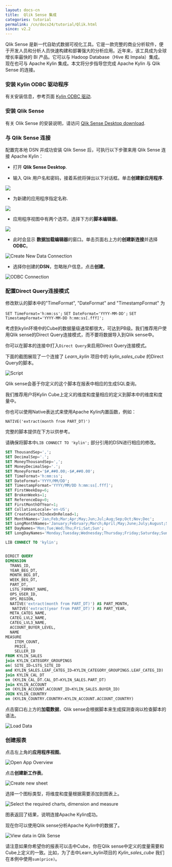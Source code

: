```yaml
---
layout: docs-cn
title:  Qlik Sense 集成
categories: tutorial
permalink: /cn/docs24/tutorial/Qlik.html
since: v2.2
---
```


Qlik Sense 是新一代自助式数据可视化工具。它是一款完整的商业分析软件，便于开发人员和分析人员快速构建和部署强大的分析应用。近年来，该工具成为全球增长率最快的 BI 产品。它可以与 Hadoop Database（Hive 和 Impala）集成。现在也可与 Apache Kylin 集成。本文将分步指导您完成 Apache Kylin 与 Qlik Sense 的连接。 

### 安装 Kylin ODBC 驱动程序

有关安装信息，参考页面 [Kylin ODBC 驱动](http://kylin.apache.org/cn/docs24/tutorial/odbc.html).

### 安装 Qlik Sense

有关 Olik Sense 的安装说明，请访问 [Qlik Sense Desktop download](https://www.qlik.com/us/try-or-buy/download-qlik-sense).

### 与 Qlik Sense 连接

配置完本地 DSN 并成功安装 Qlik Sense 后，可执行以下步骤来用 Qlik Sense 连接 Apache Kylin：

- 打开 **Qlik Sense Desktop**.


- 输入 Qlik 用户名和密码，接着系统将弹出以下对话框。单击**创建新应用程序**.

![](/images/tutorial/2.1/Qlik/welcome_to_qlik_desktop.png)

- 为新建的应用程序指定名称. 

![](/images/tutorial/2.1/Qlik/create_new_application.png)

- 应用程序视图中有两个选项，选择下方的**脚本编辑器**。

![](/images/tutorial/2.1/Qlik/script_editor.png)

- 此时会显示 **数据加载编辑器**的窗口。单击页面右上方的**创建新连接**并选择**ODBC**。

![Create New Data Connection](/images/tutorial/2.1/Qlik/create_data_connection.png)

- 选择你创建的**DSN**，忽略账户信息，点击**创建**。

![ODBC Connection](/images/tutorial/2.1/Qlik/odbc_connection.png)

### 配置Direct Query连接模式
修改默认的脚本中的"TimeFormat", "DateFormat" and "TimestampFormat" 为

`SET TimeFormat='h:mm:ss';`
`SET DateFormat='YYYY-MM-DD';`
`SET TimestampFormat='YYYY-MM-DD h:mm:ss[.fff]';`

考虑到kylin环境中的Cube的数据量级通常都很大，可达到PB级。我们推荐用户使用Qlik sense的Direct Query连接模式，而不要将数据导入到Qlik sense中。

你可以在脚本的连接中打入`Direct Query`来启用Direct Query连接模式。

下面的截图展现了一个连接了 *Learn_kylin* 项目中的 *kylin_sales_cube* 的Direct Query的脚本。

![Script](/images/tutorial/2.1/Qlik/script_run_result.png) 

Qlik sense会基于你定义的这个脚本在报表中相应的生成SQL查询。

我们推荐用户将Kylin Cube上定义的维度和度量相应的定义到脚本中的维度和度量中。

你也可以使用Native表达式来使用Apache Kylin内置函数，例如：

`NATIVE('extract(month from PART_DT)') ` 

完整的脚本提供在下方以供参考。

请确保将脚本中`LIB CONNECT TO 'kylin';` 部分引用的DSN进行相应的修改。 

```SQL
SET ThousandSep=',';
SET DecimalSep='.';
SET MoneyThousandSep=',';
SET MoneyDecimalSep='.';
SET MoneyFormat='$#,##0.00;-$#,##0.00';
SET TimeFormat='h:mm:ss';
SET DateFormat='YYYY/MM/DD';
SET TimestampFormat='YYYY/MM/DD h:mm:ss[.fff]';
SET FirstWeekDay=6;
SET BrokenWeeks=1;
SET ReferenceDay=0;
SET FirstMonthOfYear=1;
SET CollationLocale='en-US';
SET CreateSearchIndexOnReload=1;
SET MonthNames='Jan;Feb;Mar;Apr;May;Jun;Jul;Aug;Sep;Oct;Nov;Dec';
SET LongMonthNames='January;February;March;April;May;June;July;August;September;October;November;December';
SET DayNames='Mon;Tue;Wed;Thu;Fri;Sat;Sun';
SET LongDayNames='Monday;Tuesday;Wednesday;Thursday;Friday;Saturday;Sunday';

LIB CONNECT TO 'kylin';


DIRECT QUERY
DIMENSION 
  TRANS_ID,
  YEAR_BEG_DT,
  MONTH_BEG_DT,
  WEEK_BEG_DT,
  PART_DT,
  LSTG_FORMAT_NAME,
  OPS_USER_ID,
  OPS_REGION,
  NATIVE('extract(month from PART_DT)') AS PART_MONTH,
   NATIVE('extract(year from PART_DT)') AS PART_YEAR,
  META_CATEG_NAME,
  CATEG_LVL2_NAME,
  CATEG_LVL3_NAME,
  ACCOUNT_BUYER_LEVEL,
  NAME
MEASURE
	ITEM_COUNT,
    PRICE,
    SELLER_ID
FROM KYLIN_SALES 
join KYLIN_CATEGORY_GROUPINGS  
on( SITE_ID=LSTG_SITE_ID 
and KYLIN_SALES.LEAF_CATEG_ID=KYLIN_CATEGORY_GROUPINGS.LEAF_CATEG_ID)
join KYLIN_CAL_DT
on (KYLIN_CAL_DT.CAL_DT=KYLIN_SALES.PART_DT)
join KYLIN_ACCOUNT 
on (KYLIN_ACCOUNT.ACCOUNT_ID=KYLIN_SALES.BUYER_ID)
JOIN KYLIN_COUNTRY
on (KYLIN_COUNTRY.COUNTRY=KYLIN_ACCOUNT.ACCOUNT_COUNTRY)
```

点击窗口右上方的**加载数据**，Qlik sense会根据脚本来生成探测查询以检查脚本的语法。

![Load Data](/images/tutorial/2.1/Qlik/load_data.png)

### 创建报表

点击左上角的**应用程序视图**。

![Open App Overview](/images/tutorial/2.1/Qlik/go_to_app_overview.png)

点击**创建新工作表**。

![Create new sheet](/images/tutorial/2.1/Qlik/create_new_report.png)

选择一个图标类型，将维度和度量根据需要添加到图表上。

![Select the required charts, dimension and measure](/images/tutorial/2.1/Qlik/add_dimension.png)

图表返回了结果，说明连接Apache Kylin成功。

现在你可以使用Qlik sense分析Apache Kylin中的数据了。

![View data in Qlik Sense](/images/tutorial/2.1/Qlik/report.png)

请注意如果你希望你的报表可以击中Cube，你在Qlik sense中定义的度量需要和Cube上定义的一致。比如，为了击中Learn_kylin项目的 *Kylin_sales_cube* 我们在本例中使用`sum(price)`。
